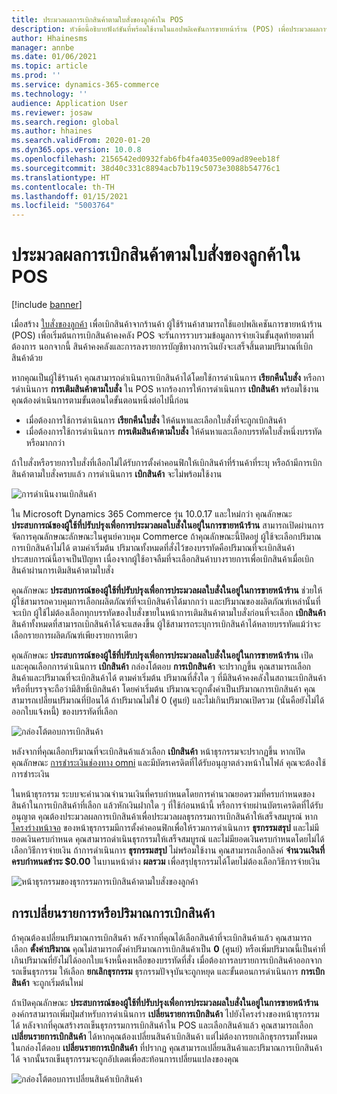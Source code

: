 ```yaml
---
title: ประมวลผลการเบิกสินค้าตามใบสั่งของลูกค้าใน POS
description: หัวข้อนี้อธิบายฟังก์ชันที่พร้อมใช้งานในแอปพลิเคชันการขายหน้าร้าน (POS) เพื่อประมวลผลการเบิกสินค้าตามใบสั่งของลูกค้า
author: Hhainesms
manager: annbe
ms.date: 01/06/2021
ms.topic: article
ms.prod: ''
ms.service: dynamics-365-commerce
ms.technology: ''
audience: Application User
ms.reviewer: josaw
ms.search.region: global
ms.author: hhaines
ms.search.validFrom: 2020-01-20
ms.dyn365.ops.version: 10.0.8
ms.openlocfilehash: 2156542ed0932fab6fb4fa4035e009ad89eeb18f
ms.sourcegitcommit: 38d40c331c8894acb7b119c5073e3088b54776c1
ms.translationtype: HT
ms.contentlocale: th-TH
ms.lasthandoff: 01/15/2021
ms.locfileid: "5003764"
---
```

# <a name="process-customer-order-pickups-in-pos"></a>ประมวลผลการเบิกสินค้าตามใบสั่งของลูกค้าใน POS

[!include [banner](includes/banner.md)]

เมื่อสร้าง [ใบสั่งของลูกค้า](customer-orders-overview.md) เพื่อเบิกสินค้าจากร้านค้า ผู้ใช้ร้านค้าสามารถใช้แอปพลิเคชันการขายหน้าร้าน (POS) เพื่อเริ่มต้นการเบิกสินค้าคงคลัง POS จะรันการรวบรวมข้อมูลการจ่ายเงินขั้นสุดท้ายตามที่ต้องการ นอกจากนี้ สินค้าคงคลังและการลงรายการบัญชีทางการเงินยังจะเสร็จสิ้นตามปริมาณที่เบิกสินค้าด้วย

หากคุณเป็นผู้ใช้ร้านค้า คุณสามารถดําเนินการเบิกสินค้าได้โดยใช้การดําเนินการ **เรียกคืนใบสั่ง** หรือการดําเนินการ **การเติมสินค้าตามใบสั่ง** ใน POS หากร้องการให้การดําเนินการ **เบิกสินค้า** พร้อมใช้งาน คุณต้องดําเนินการตามขั้นตอนใดขั้นตอนหนึ่งต่อไปนี้ก่อน

- เมื่อต้องการใช้การดําเนินการ **เรียกคืนใบสั่ง** ให้ค้นหาและเลือกใบสั่งที่จะถูกเบิกสินค้า
- เมื่อต้องการใช้การดําเนินการ **การเติมสินค้าตามใบสั่ง** ให้ค้นหาและเลือกบรรทัดใบสั่งหนึ่งบรรทัดหรือมากกว่า

ถ้าใบสั่งหรือรายการใบสั่งที่เลือกไม่ได้รับการตั้งค่าคอนฟิกให้เบิกสินค้าที่ร้านค้าที่ระบุ หรือถ้ามีการเบิกสินค้าตามใบสั่งครบแล้ว การดําเนินการ **เบิกสินค้า** จะไม่พร้อมใช้งาน

![การดำเนินงานเบิกสินค้า](media/pickupoperation.png)

ใน Microsoft Dynamics 365 Commerce รุ่น 10.0.17 และใหม่กว่า คุณลักษณะ **ประสบการณ์ของผู้ใช้ที่ปรับปรุงเพื่อการประมวลผลใบสั่งในอยู่ในการขายหน้าร้าน** สามารถเปิดผ่านการจัดการคุณลักษณะลักษณะในศูนย์ควบคุม Commerce ถ้าคุณลักษณะนี้ปิดอยู่ ผู้ใช้จะเลือกปริมาณการเบิกสินค้าไม่ได้ ตามค่าเริ่มต้น ปริมาณทั้งหมดที่สั่งไว้ของบรรทัดคือปริมาณที่จะเบิกสินค้า ประสบการณ์นี้อาจเป็นปัญหา เนื่องจากผู้ใช้อาจลืมที่จะเลือกสินค้าบางรายการเพื่อเบิกสินค้าเมื่อเบิกสินค้าผ่านการเติมสินค้าตามใบสั่ง

คุณลักษณะ **ประสบการณ์ของผู้ใช้ที่ปรับปรุงเพื่อการประมวลผลใบสั่งในอยู่ในการขายหน้าร้าน** ช่วยให้ผู้ใช้สามารถควบคุมการเลือกผลิตภัณฑ์ที่จะเบิกสินค้าได้มากกว่า และปริมาณของผลิตภัณฑ์เหล่านั้นที่จะเบิก ผู้ใช้ไม่ต้องเลือกทุกบรรทัดของใบสั่งขายในหน้าการเติมสินค้าตามใบสั่งก่อนที่จะเลือก **เบิกสินค้า** สินค้าทั้งหมดที่สามารถเบิกสินค้าได้จะแสดงขึ้น ผู้ใช้สามารถระบุการเบิกสินค้าได้หลายบรรทัดแม้ว่าจะเลือกรายการผลิตภัณฑ์เพียงรายการเดียว

คุณลักษณะ **ประสบการณ์ของผู้ใช้ที่ปรับปรุงเพื่อการประมวลผลใบสั่งในอยู่ในการขายหน้าร้าน** เปิด และคุณเลือกการดำเนินการ **เบิกสินค้า** กล่องโต้ตอบ **การเบิกสินค้า** จะปรากฏขึ้น คุณสามารถเลือกสินค้าและปริมาณที่จะเบิกสินค้าได้ ตามค่าเริ่มต้น ปริมาณที่สั่งใด ๆ ที่มีสินค้าคงคลังในสถานะเบิกสินค้าหรือที่บรรจุจะถือว่ามีสิทธิ์เบิกสินค้า โดยค่าเริ่มต้น ปริมาณจะถูกตั้งค่าเป็นปริมาณการเบิกสินค้า คุณสามารถเปลี่ยนปริมาณที่ป้อนได้ ถ้าปริมาณไม่ใช่ 0 (ศูนย์) และไม่เกินปริมาณเปิดรวม (นั่นคือยังไม่ได้ออกใบแจ้งหนี้) ของบรรทัดที่เลือก

![กล่องโต้ตอบการเบิกสินค้า](media/pickupselect.png)

หลังจากที่คุณเลือกปริมาณที่จะเบิกสินค้าแล้วเลือก **เบิกสินค้า** หน้าธุรกรรมจะปรากฏขึ้น หากเปิดคุณลักษณะ [การชำระเงินช่องทาง omni](omni-channel-payments.md) และมีบัตรเครดิตที่ได้รับอนุญาตล่วงหน้าในไฟล์ คุณจะต้องใช้การชำระเงิน

ในหน้าธุรกรรม ระบบจะคํานวณจํานวนเงินที่ครบกําหนดโดยการคํานวณยอดรวมที่ครบกําหนดของสินค้าในการเบิกสินค้าที่เลือก แล้วหักเงินฝากใด ๆ ที่ใช้ก่อนหน้านี้ หรือการจ่ายผ่านบัตรเครดิตที่ได้รับอนุญาต คุณต้องประมวลผลการเบิกสินค้าเพื่อประมวลผลธุรกรรมการเบิกสินค้าให้เสร็จสมบูรณ์ หาก [โครงร่างหน้าจอ](pos-screen-layouts.md) ของหน้าธุรกรรมมีการตั้งค่าคอนฟิกเพื่อให้รวมการดําเนินการ **ธุรกรรมสรุป** และไม่มียอดเงินครบกําหนด คุณสามารถดําเนินธุรกรรมให้เสร็จสมบูรณ์ และไม่มียอดเงินครบกําหนดโดยไม่ได้เลือกวิธีการจ่ายเงิน ถ้าการดําเนินการ **ธุรกรรมสรุป** ไม่พร้อมใช้งาน คุณสามารถเลือกลิงค์ **จำนวนเงินที่ครบกำหนดชำระ $0.00** ในบานหน้าต่าง **ผลรวม** เพื่อสรุปธุรกรรมได้โดยไม่ต้องเลือกวิธีการจ่ายเงิน

![หน้าธุรกรรมของธุรกรรมการเบิกสินค้าตามใบสั่งของลูกค้า](media/pickupcart.png)

## <a name="changing-pickup-lines-or-quantities"></a>การเปลี่ยนรายการหรือปริมาณการเบิกสินค้า

ถ้าคุณต้องเปลี่ยนปริมาณการเบิกสินค้า หลังจากที่คุณได้เลือกสินค้าที่จะเบิกสินค้าแล้ว คุณสามารถเลือก **ตั้งค่าปริมาณ** คุณไม่สามารถตั้งค่าปริมาณการเบิกสินค้าเป็น **0** (ศูนย์) หรือเพิ่มปริมาณนี้เป็นค่าที่เกินปริมาณที่ยังไม่ได้ออกใบแจ้งหนี้คงเหลือของบรรทัดที่สั่ง เมื่อต้องการลบรายการเบิกสินค้าออกจากรถเข็นธุรกรรม ให้เลือก **ยกเลิกธุรกรรม** ธุรกรรมปัจจุบันจะถูกหยุด และขั้นตอนการดําเนินการ **การเบิกสินค้า** จะถูกเริ่มต้นใหม่

ถ้าเปิดคุณลักษณะ **ประสบการณ์ของผู้ใช้ที่ปรับปรุงเพื่อการประมวลผลใบสั่งในอยู่ในการขายหน้าร้าน** องค์กรสามารถเพิ่มปุ่มสำหรับการดำเนินการ **เปลี่ยนรายการเบิกสินค้า** ไปยังโครงร่างของหน้าธุรกรรมได้ หลังจากที่คุณสร้างรถเข็นธุรกรรมการเบิกสินค้าใน POS และเลือกสินค้าแล้ว คุณสามารถเลือก **เปลี่ยนรายการเบิกสินค้า** ได้หากคุณต้องเปลี่ยนสินค้าเบิกสินค้า แต่ไม่ต้องการยกเลิกธุรกรรมทั้งหมด ในกล่องโต้ตอบ **เปลี่ยนรายการเบิกสินค้า** ที่ปรากฏ คุณสามารถเปลี่ยนสินค้าและปริมาณการเบิกสินค้าได้ จากนั้นรถเข็นธุรกรรมจะถูกอัปเดตเพื่อสะท้อนการเปลี่ยนแปลงของคุณ

![กล่องโต้ตอบการเปลี่ยนสินค้าเบิกสินค้า](media/pickupchange.png)
